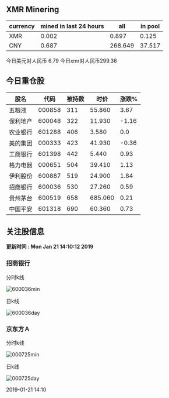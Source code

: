 ## XMR Minering

|currency|mined in last 24 hours|all|in pool|
|---|---|---|---|
|XMR|0.002|0.897|0.125|
|CNY|0.687|268.649|37.517|

今日美元对人民币 6.79	今日xmr对人民币299.36


## 今日重仓股 

|股名|代码|被持数|时价|涨跌%|
|---|---|---|---|---|
|五粮液|000858|311|55.860|3.67|
|保利地产|600048|322|11.930|-1.16|
|农业银行|601288|406|3.580|0.0|
|美的集团|000333|423|41.930|-0.36|
|工商银行|601398|442|5.440|0.93|
|格力电器|000651|504|39.410|1.13|
|伊利股份|600887|519|24.900|1.84|
|招商银行|600036|530|27.260|0.59|
|贵州茅台|600519|658|685.060|0.21|
|中国平安|601318|690|60.360|0.73|

## 关注股信息
**更新时间 : Mon Jan 21 14:10:12 2019**
### 招商银行 
分时k线

![600036min](http://image.sinajs.cn/newchart/min/n/sh600036.gif)

日k线

![600036day](http://image.sinajs.cn/newchart/daily/n/sh600036.gif)

### 京东方Ａ 
分时k线

![000725min](http://image.sinajs.cn/newchart/min/n/sz000725.gif)

日k线

![000725day](http://image.sinajs.cn/newchart/daily/n/sz000725.gif)

2019-01-21 14:10
